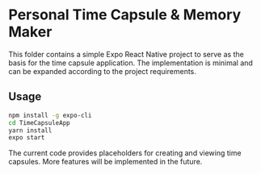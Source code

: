 # Personal Time Capsule & Memory Maker

This folder contains a simple Expo React Native project to serve as the basis for the time capsule application. The implementation is minimal and can be expanded according to the project requirements.

## Usage

```bash
npm install -g expo-cli
cd TimeCapsuleApp
yarn install
expo start
```

The current code provides placeholders for creating and viewing time capsules. More features will be implemented in the future.
